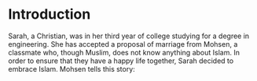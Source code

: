 Introduction
============

Sarah, a Christian, was in her third year of college studying for a
degree in engineering. She has accepted a proposal of marriage from
Mohsen, a classmate who, though Muslim, does not know anything about
Islam. In order to ensure that they have a happy life together, Sarah
decided to embrace Islam. Mohsen tells this story:


